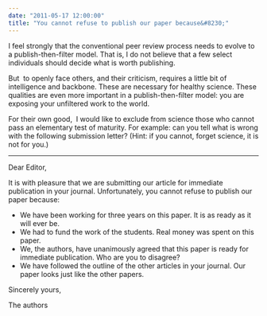 ```yaml
---
date: "2011-05-17 12:00:00"
title: "You cannot refuse to publish our paper because&#8230;"
---
```




I feel strongly that the conventional peer review process needs to evolve to a publish-then-filter model. That is, I do not believe that a few select individuals should decide what is worth publishing.

But  to openly face others, and their criticism, requires a little bit of intelligence and backbone. These are necessary for healthy science. These qualities are even more important in a publish-then-filter model: you are exposing your unfiltered work to the world.

For their own good,  I would like to exclude from science those who cannot pass an elementary test of maturity. For example: can you tell what is wrong with the following submission letter? (Hint: if you cannot, forget science, it is not for you.)
<hr/>

Dear Editor,

It is with pleasure that we are submitting our article for immediate publication in your journal. Unfortunately, you cannot refuse to publish our paper because:

- We have been working for three years on this paper. It is as ready as it will ever be.
- We had to fund the work of the students. Real money was spent on this paper.
- We, the authors, have unanimously agreed that this paper is ready for immediate publication. Who are you to disagree?
- We have followed the outline of the other articles in your journal. Our paper looks just like the other papers.


Sincerely yours,

The authors

